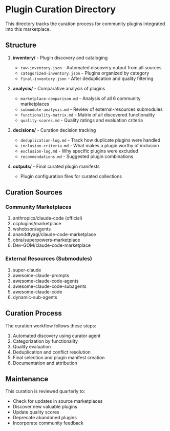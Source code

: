 # Plugin Curation Directory

This directory tracks the curation process for community plugins integrated into this marketplace.

## Structure

1. **inventory/** - Plugin discovery and cataloging
   - `raw-inventory.json` - Automated discovery output from all sources
   - `categorized-inventory.json` - Plugins organized by category
   - `final-inventory.json` - After deduplication and quality filtering

2. **analysis/** - Comparative analysis of plugins
   - `marketplace-comparison.md` - Analysis of all 6 community marketplaces
   - `submodule-analysis.md` - Review of external-resources submodules
   - `functionality-matrix.md` - Matrix of all discovered functionality
   - `quality-scores.md` - Quality ratings and evaluation criteria

3. **decisions/** - Curation decision tracking
   - `deduplication-log.md` - Track how duplicate plugins were handled
   - `inclusion-criteria.md` - What makes a plugin worthy of inclusion
   - `exclusion-log.md` - Why specific plugins were excluded
   - `recommendations.md` - Suggested plugin combinations

4. **outputs/** - Final curated plugin manifests
   - Plugin configuration files for curated collections

## Curation Sources

### Community Marketplaces
1. anthropics/claude-code (official)
2. ccplugins/marketplace
3. wshobson/agents
4. ananddtyagi/claude-code-marketplace
5. obra/superpowers-marketplace
6. Dev-GOM/claude-code-marketplace

### External Resources (Submodules)
1. super-claude
2. awesome-claude-prompts
3. awesome-claude-code-agents
4. awesome-claude-code-subagents
5. awesome-claude-code
6. dynamic-sub-agents

## Curation Process

The curation workflow follows these steps:
1. Automated discovery using curator agent
2. Categorization by functionality
3. Quality evaluation
4. Deduplication and conflict resolution
5. Final selection and plugin manifest creation
6. Documentation and attribution

## Maintenance

This curation is reviewed quarterly to:
- Check for updates in source marketplaces
- Discover new valuable plugins
- Update quality scores
- Deprecate abandoned plugins
- Incorporate community feedback
